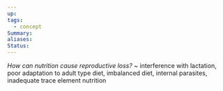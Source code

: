 ```yaml
---
up: 
tags:
  - concept
Summary: 
aliases: 
Status:
---
```

*How can nutrition cause reproductive loss?*
~
interference with lactation, poor adaptation to adult type diet, imbalanced diet, internal parasites, inadequate trace element nutrition